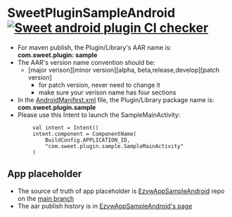 # SweetPluginSampleAndroid [![Sweet android plugin CI checker](https://github.com/randytang2021/SweetPluginSampleAndroid/actions/workflows/sweet_android_plugin_checker.yml/badge.svg)](https://github.com/randytang2021/SweetPluginSampleAndroid/actions/workflows/sweet_android_plugin_checker.yml)

- For maven publish, the Plugin/Library's AAR name is: **com.sweet.plugin: sample**
- The AAR's version name convention should be:
    * [major verison][minor version][alpha, beta,release,develop][patch version]
         + for patch version, never need to change it
         + make sure your verison name has four sections
- In the [AndroidManifest.xml](src/main/AndroidManifest.xml) file, the Plugin/Library package name is: **com.sweet.plugin.sample**
- Please use this Intent to launch the SampleMainActivity:
```
        val intent = Intent()
        intent.component = ComponentName(
            BuildConfig.APPLICATION_ID,
            "com.sweet.plugin.sample.SampleMainActivity"
        )
```
## App placeholder
- The source of truth of app placeholder is [EzywAppSampleAndroid](https://github.com/randytang2021/EzywAppSampleAndroid) repo on the [main branch](https://github.com/randytang2021/EzywAppSampleAndroid/tree/main)
- The aar publish history is in [EzywAppSampleAndroid's page](https://congenial-spoon-5728117c.pages.github.io/)
